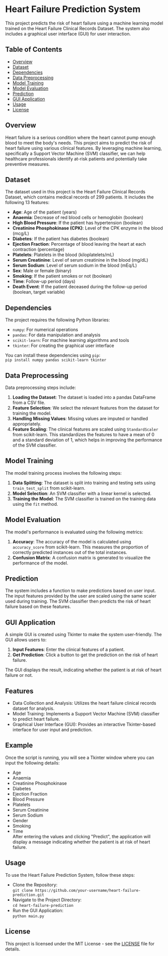 # Heart Failure Prediction System

This project predicts the risk of heart failure using a machine learning model trained on the Heart Failure Clinical Records Dataset. The system also includes a graphical user interface (GUI) for user interaction.

## Table of Contents

- [Overview](#overview)
- [Dataset](#dataset)
- [Dependencies](#dependencies)
- [Data Preprocessing](#data-preprocessing)
- [Model Training](#model-training)
- [Model Evaluation](#model-evaluation)
- [Prediction](#prediction)
- [GUI Application](#gui-application)
- [Usage](#usage)
- [License](#license)

## Overview

Heart failure is a serious condition where the heart cannot pump enough blood to meet the body's needs. This project aims to predict the risk of heart failure using various clinical features. By leveraging machine learning, specifically a Support Vector Machine (SVM) classifier, we can help healthcare professionals identify at-risk patients and potentially take preventive measures.

## Dataset

The dataset used in this project is the Heart Failure Clinical Records Dataset, which contains medical records of 299 patients. It includes the following 13 features:

- **Age**: Age of the patient (years)
- **Anaemia**: Decrease of red blood cells or hemoglobin (boolean)
- **High Blood Pressure**: If the patient has hypertension (boolean)
- **Creatinine Phosphokinase (CPK)**: Level of the CPK enzyme in the blood (mcg/L)
- **Diabetes**: If the patient has diabetes (boolean)
- **Ejection Fraction**: Percentage of blood leaving the heart at each contraction (percentage)
- **Platelets**: Platelets in the blood (kiloplatelets/mL)
- **Serum Creatinine**: Level of serum creatinine in the blood (mg/dL)
- **Serum Sodium**: Level of serum sodium in the blood (mEq/L)
- **Sex**: Male or female (binary)
- **Smoking**: If the patient smokes or not (boolean)
- **Time**: Follow-up period (days)
- **Death Event**: If the patient deceased during the follow-up period (boolean, target variable)

## Dependencies

The project requires the following Python libraries:

- `numpy`: For numerical operations
- `pandas`: For data manipulation and analysis
- `scikit-learn`: For machine learning algorithms and tools
- `tkinter`: For creating the graphical user interface

You can install these dependencies using `pip`:  
`pip install numpy pandas scikit-learn tkinter`

## Data Preprocessing

Data preprocessing steps include:

1. **Loading the Dataset**: The dataset is loaded into a pandas DataFrame from a CSV file.
2. **Feature Selection**: We select the relevant features from the dataset for training the model.
3. **Handling Missing Values**: Missing values are imputed or handled appropriately.
4. **Feature Scaling**: The clinical features are scaled using `StandardScaler` from scikit-learn. This standardizes the features to have a mean of 0 and a standard deviation of 1, which helps in improving the performance of the SVM classifier.

## Model Training

The model training process involves the following steps:

1. **Data Splitting**: The dataset is split into training and testing sets using `train_test_split` from scikit-learn.
2. **Model Selection**: An SVM classifier with a linear kernel is selected.
3. **Training the Model**: The SVM classifier is trained on the training data using the `fit` method.

## Model Evaluation

The model's performance is evaluated using the following metrics:

1. **Accuracy**: The accuracy of the model is calculated using `accuracy_score` from scikit-learn. This measures the proportion of correctly predicted instances out of the total instances.
2. **Confusion Matrix**: A confusion matrix is generated to visualize the performance of the model.

## Prediction

The system includes a function to make predictions based on user input. The input features provided by the user are scaled using the same scaler used during training. The SVM classifier then predicts the risk of heart failure based on these features.

## GUI Application

A simple GUI is created using Tkinter to make the system user-friendly. The GUI allows users to:

1. **Input Features**: Enter the clinical features of a patient.
2. **Get Prediction**: Click a button to get the prediction on the risk of heart failure.

The GUI displays the result, indicating whether the patient is at risk of heart failure or not.

## Features
- Data Collection and Analysis: Utilizes the heart failure clinical records dataset for analysis.
- Model Training: Implements a Support Vector Machine (SVM) classifier to predict heart failure.
- Graphical User Interface (GUI): Provides an interactive Tkinter-based interface for user input and prediction.
## Example
Once the script is running, you will see a Tkinter window where you can input the following details:

- Age
- Anaemia
- Creatinine Phosphokinase
- Diabetes
- Ejection Fraction
- Blood Pressure
- Platelets
- Serum Creatinine
- Serum Sodium
- Gender
- Smoking
- Time  
After entering the values and clicking "Predict", the application will display a message indicating whether the patient is at risk of heart failure.
## Usage
To use the Heart Failure Prediction System, follow these steps:

- Clone the Repository:  
`git clone https://github.com/your-username/heart-failure-prediction.git`
- Navigate to the Project Directory:  
`cd heart-failure-prediction`
- Run the GUI Application:  
`python main.py`

## License
This project is licensed under the MIT License - see the [LICENSE](LICENSE) file for details.

